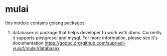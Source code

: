 # mulai
this module contains golang packages.

1. databasex is package that helps developer to work with dbms. Currently it supports postgresql and mysql. For more information, please see it's documentation https://godoc.org/github.com/supriadi-yusuf/mulai/databasex

